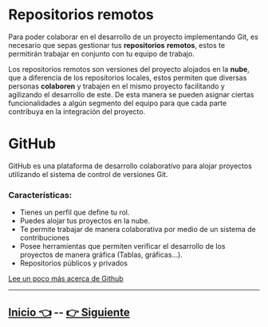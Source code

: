 # Repositorios remotos  

Para poder colaborar en el desarrollo de un proyecto implementando Git, es necesario que sepas gestionar tus **repositorios** **remotos**, estos te permitirán trabajar en conjunto con tu equipo de trabajo.  

Los repositorios remotos son versiones del proyecto alojados en la **nube**, que a diferencia de los repositorios locales, estos permiten que diversas personas **colaboren** y trabajen en el mismo proyecto facilitando y agilizando el desarrollo de este. De esta manera se pueden asignar ciertas funcionalidades a algún segmento del equipo para que cada parte contribuya en la integración del proyecto.  

# GitHub

GitHub es una plataforma de desarrollo colaborativo para alojar proyectos utilizando el sistema de control de versiones Git.

### Características:  
* Tienes un perfil que define tu rol.
* Puedes alojar tus proyectos en la nube.
* Te permite trabajar de manera colaborativa por medio de un sistema de contribuciones
* Posee herramientas que permiten verificar el desarrollo de los proyectos de manera gráfica (Tablas, gráficas...).  
* Repositorios públicos y privados

[Lee un poco más acerca de Github](https://github.com/about/)

***

## [Inicio 👈](README.md)  --  [👉 Siguiente](Page8.md)
